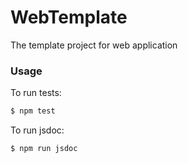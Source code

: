 # WebTemplate
The template project for web application

### Usage
To run tests:
```sh
$ npm test
```

To run jsdoc:
```sh
$ npm run jsdoc
```
